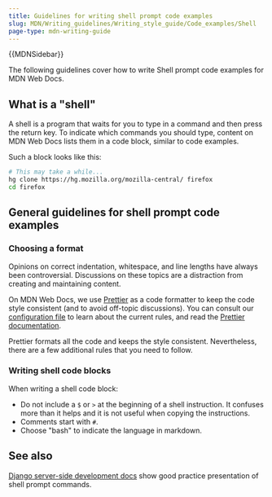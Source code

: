 ```yaml
---
title: Guidelines for writing shell prompt code examples
slug: MDN/Writing_guidelines/Writing_style_guide/Code_examples/Shell
page-type: mdn-writing-guide
---
```


{{MDNSidebar}}

The following guidelines cover how to write Shell prompt code examples for MDN Web Docs.

## What is a "shell"

A shell is a program that waits for you to type in a command and then press the return key. To indicate which commands you should type, content on MDN Web Docs lists them in a code block, similar to code examples.

Such a block looks like this:

```bash example-good
# This may take a while...
hg clone https://hg.mozilla.org/mozilla-central/ firefox
cd firefox
```

## General guidelines for shell prompt code examples

### Choosing a format

Opinions on correct indentation, whitespace, and line lengths have always been controversial. Discussions on these topics are a distraction from creating and maintaining content.

On MDN Web Docs, we use [Prettier](https://prettier.io/) as a code formatter to keep the code style consistent (and to avoid off-topic discussions). You can consult our [configuration file](https://github.com/mdn/content/blob/main/.prettierrc.json) to learn about the current rules, and read the [Prettier documentation](https://prettier.io/docs/en/index.html).

Prettier formats all the code and keeps the style consistent. Nevertheless, there are a few additional rules that you need to follow.

### Writing shell code blocks

When writing a shell code block:

- Do not include a `$` or `>` at the beginning of a shell instruction. It confuses more than it helps and it is not useful when copying the instructions.
- Comments start with `#`.
- Choose "bash" to indicate the language in markdown.

## See also

[Django server-side development docs](/en-US/docs/Learn/Server-side/Django) show good practice presentation of shell prompt commands.
